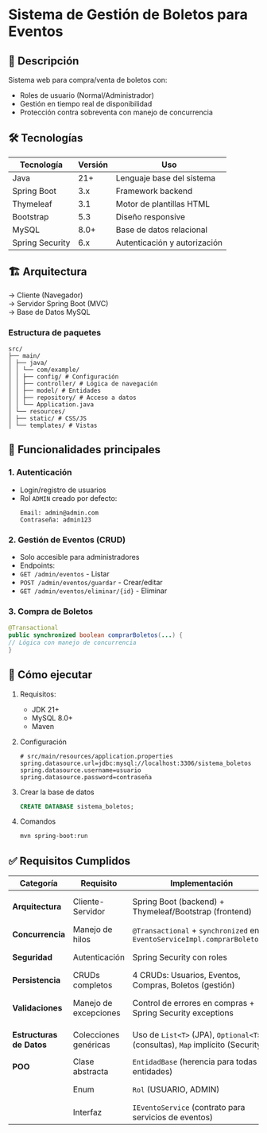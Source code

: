 # Sistema de Gestión de Boletos para Eventos

## 📌 Descripción
Sistema web para compra/venta de boletos con:
- Roles de usuario (Normal/Administrador)
- Gestión en tiempo real de disponibilidad
- Protección contra sobreventa con manejo de concurrencia

## 🛠️ Tecnologías
| **Tecnología**       | **Versión** | **Uso**                          |
|----------------------|-------------|-----------------------------------|
| Java                 | 21+         | Lenguaje base del sistema         |
| Spring Boot          | 3.x         | Framework backend                 |
| Thymeleaf            | 3.1         | Motor de plantillas HTML          |
| Bootstrap            | 5.3         | Diseño responsive                 |
| MySQL                | 8.0+        | Base de datos relacional          |
| Spring Security      | 6.x         | Autenticación y autorización      |

## 🏗️ Arquitectura
→ Cliente (Navegador)
<br>
→ Servidor Spring Boot (MVC)
<br>
→ Base de Datos MySQL


### Estructura de paquetes
```
src/
├── main/
│ ├── java/
│ │ └── com/example/
│ │ ├── config/ # Configuración
│ │ ├── controller/ # Lógica de navegación
│ │ ├── model/ # Entidades
│ │ ├── repository/ # Acceso a datos
│ │ └── Application.java
│ └── resources/
│ ├── static/ # CSS/JS
│ └── templates/ # Vistas
```


## 🔑 Funcionalidades principales
### 1. Autenticación
- Login/registro de usuarios
- Rol `ADMIN` creado por defecto:
    ```plaintext
    Email: admin@admin.com
    Contraseña: admin123
    ```


### 2. Gestión de Eventos (CRUD)
- Solo accesible para administradores
- Endpoints:
- `GET /admin/eventos` - Listar
- `POST /admin/eventos/guardar` - Crear/editar
- `GET /admin/eventos/eliminar/{id}` - Eliminar

### 3. Compra de Boletos
```java
@Transactional
public synchronized boolean comprarBoletos(...) {
// Lógica con manejo de concurrencia
}
```

## 🚀 Cómo ejecutar

1. Requisitos:
   - JDK 21+
   - MySQL 8.0+
   - Maven
2. Configuración
    ```properties
    # src/main/resources/application.properties
    spring.datasource.url=jdbc:mysql://localhost:3306/sistema_boletos
    spring.datasource.username=usuario
    spring.datasource.password=contraseña
    ```
3. Crear la base de datos
   ```sql
   CREATE DATABASE sistema_boletos;
   ```

4. Comandos
    ```bash
    mvn spring-boot:run
    ```

## ✅ Requisitos Cumplidos

| **Categoría**            | **Requisito**                          | **Implementación**                                                                 | **Evidencia**                                                                 |
|--------------------------|----------------------------------------|------------------------------------------------------------------------------------|-------------------------------------------------------------------------------|
| **Arquitectura**         | Cliente-Servidor                       | Spring Boot (backend) + Thymeleaf/Bootstrap (frontend)                             | Peticiones HTTP, separación clara de capas                                    |
| **Concurrencia**         | Manejo de hilos                       | `@Transactional` + `synchronized` en `EventoServiceImpl.comprarBoletos()`          | [Ver código](src/main/java/com/example/sistemaboletos/model/servicio/EventoServiceImpl.java)                                                               |
| **Seguridad**            | Autenticación                          | Spring Security con roles                                                          | Protección de rutas `/admin/**`                                               |
| **Persistencia**         | CRUDs completos                        | 4 CRUDs: Usuarios, Eventos, Compras, Boletos (gestión)                            | Repositorios JPA                                                              |
| **Validaciones**         | Manejo de excepciones                 | Control de errores en compras + Spring Security exceptions                         | Mensajes en vistas (`login?error`)                                            |
| **Estructuras de Datos** | Colecciones genéricas                 | Uso de `List<T>` (JPA), `Optional<T>` (consultas), `Map` implícito (Security)      | Métodos `findAll()`, `findByEmail()`                                          |
| **POO**                  | Clase abstracta                       | `EntidadBase` (herencia para todas las entidades)                                  | Centraliza campo `id`                                                         |
|                          | Enum                                  | `Rol` (USUARIO, ADMIN)                                                            | Definición de roles del sistema                                               |
|                          | Interfaz                              | `IEventoService` (contrato para servicios de eventos)                              | Implementada en `EventoServiceImpl`                                           |


